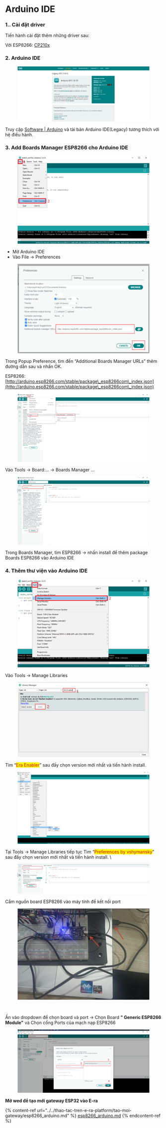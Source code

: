 # Arduino IDE

### 1.. Cài đặt driver&#x20;

Tiến hành cài đặt thêm những driver sau:&#x20;

Với ESP8266: [CP210x](https://www.silabs.com/developers/usb-to-uart-bridge-vcp-drivers)&#x20;

### 2. Arduino IDE

<figure><img src="../../../.gitbook/assets/image (36) (1) (1).png" alt=""><figcaption></figcaption></figure>

Truy cập [Software | Arduino](https://www.arduino.cc/en/software) và tải bản Arduino IDE(Legacy) tương thích với hệ điều hành.&#x20;

### 3. Add Boards Manager ESP8266 cho Arduino IDE

<figure><img src="../../../.gitbook/assets/image (34).png" alt=""><figcaption></figcaption></figure>

* Mở Arduino IDE&#x20;
* Vào File -> Preferences&#x20;

<figure><img src="../../../.gitbook/assets/image (66).png" alt=""><figcaption></figcaption></figure>

Trong Popup Preference, tìm đến “Additional Boards Manager URLs” thêm đường dẫn sau và nhấn OK.&#x20;

ESP8266: [http://arduino.esp8266.com/stable/package\_esp8266com\_index.json](http://arduino.esp8266.com/stable/package\_esp8266com\_index.json) <mark style="color:red;"></mark>&#x20;

<figure><img src="../../../.gitbook/assets/image (54) (1).png" alt=""><figcaption></figcaption></figure>

Vào Tools -> Board:… -> Boards Manager …

<figure><img src="../../../.gitbook/assets/image (60) (1).png" alt=""><figcaption></figcaption></figure>

Trong Boards Manager, tìm ESP8266 -> nhấn install để thêm package Boards ESP8266 vào Arduino IDE

### 4. Thêm thư viện vào Arduino IDE

<figure><img src="../../../.gitbook/assets/image (25).png" alt=""><figcaption></figcaption></figure>

Vào Tools -> Manage Libraries

<figure><img src="../../../.gitbook/assets/image (7).png" alt=""><figcaption></figcaption></figure>

Tìm “<mark style="color:red;">Era Enabler</mark>” sau đấy chọn version mới nhất và tiến hành install.

<figure><img src="../../../.gitbook/assets/image (29) (1).png" alt=""><figcaption></figcaption></figure>

Tại Tools -> Manage Libraries tiếp tục Tìm “<mark style="color:red;">Preferences by vshymansky</mark>” sau đấy chọn version mới nhất và tiến hành install. \


<figure><img src="../../../.gitbook/assets/image (56) (1).png" alt=""><figcaption></figcaption></figure>

Cắm nguồn board ESP8266 vào máy tính để kết nối port

<figure><img src="../../../.gitbook/assets/image (68) (1).png" alt=""><figcaption><p><br></p></figcaption></figure>

Ấn vào dropdown để chọn board và port -> Chọn Board **" Generic ESP8266 Module"** và  Chọn cổng Ports của mạch nạp ESP8266

<figure><img src="../../../.gitbook/assets/image (64) (1).png" alt=""><figcaption></figcaption></figure>

**Mở wed để tạo mới gateway ESP32 vào E-ra**

{% content-ref url="../../thao-tac-tren-e-ra-platform/tao-moi-gateway/esp8266_arduino.md" %}
[esp8266\_arduino.md](../../thao-tac-tren-e-ra-platform/tao-moi-gateway/esp8266\_arduino.md)
{% endcontent-ref %}
